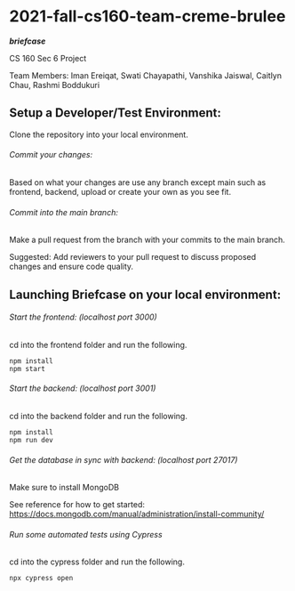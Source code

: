 # 2021-fall-cs160-team-creme-brulee

***briefcase***

CS 160 Sec 6 Project

Team Members: Iman Ereiqat, Swati Chayapathi, Vanshika Jaiswal, Caitlyn Chau, Rashmi Boddukuri

## Setup a Developer/Test Environment:

Clone the repository into your local environment.

###### Commit your changes:
Based on what your changes are use any branch except main such as frontend, backend, upload or create your own as you see fit.

###### Commit into the main branch:
Make a pull request from the branch with your commits to the main branch. 

Suggested: Add reviewers to your pull request to discuss proposed changes and ensure code quality.

## Launching Briefcase on your local environment:

###### Start the frontend: (localhost port 3000)
cd into the frontend folder and run the following.
```
npm install
npm start
```

###### Start the backend: (localhost port 3001)
cd into the backend folder and run the following.
```
npm install
npm run dev
```

###### Get the database in sync with backend: (localhost port 27017)
Make sure to install MongoDB

See reference for how to get started: https://docs.mongodb.com/manual/administration/install-community/ 

###### Run some automated tests using Cypress
cd into the cypress folder and run the following.
```
npx cypress open
```
